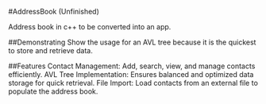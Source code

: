 #AddressBook (Unfinished)

Address book in c++ to be converted into an app.

##Demonstrating
Show the usage for an AVL tree because it is the quickest to store and retrieve data.

##Features
Contact Management: Add, search, view, and manage contacts efficiently.
AVL Tree Implementation: Ensures balanced and optimized data storage for quick retrieval.
File Import: Load contacts from an external file to populate the address book.

